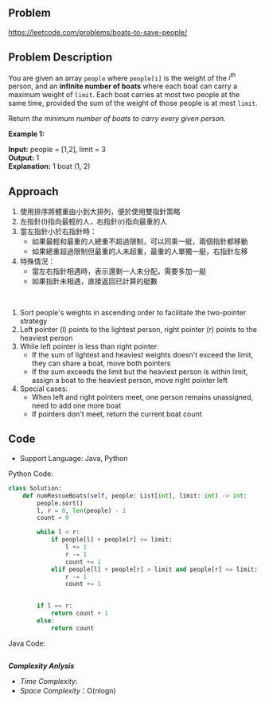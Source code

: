 ## Problem

https://leetcode.com/problems/boats-to-save-people/

## Problem Description

You are given an array `people` where `people[i]` is the weight of the $i^{th}$ person, and an **infinite number of boats** where each boat can carry a maximum weight of `limit`. Each boat carries at most two people at the same time, provided the sum of the weight of those people is at most `limit`.

Return *the minimum number of boats to carry every given person.*

**Example 1:**

**Input:** people = [1,2], limit = 3  <br>
**Output:** 1  <br>
**Explanation:** 1 boat (1, 2)



## Approach
1. 使用排序將體重由小到大排列，便於使用雙指針策略
2. 左指針(l)指向最輕的人，右指針(r)指向最重的人
3. 當左指針小於右指針時：
    - 如果最輕和最重的人總重不超過限制，可以同乘一艇，兩個指針都移動
    - 如果總重超過限制但最重的人未超重，最重的人單獨一艇，右指針左移
4. 特殊情況：
    - 當左右指針相遇時，表示還剩一人未分配，需要多加一艇
    - 如果指針未相遇，直接返回已計算的艇數

<br>

1. Sort people's weights in ascending order to facilitate the two-pointer strategy
2. Left pointer (l) points to the lightest person, right pointer (r) points to the heaviest person
3. While left pointer is less than right pointer:
    - If the sum of lightest and heaviest weights doesn't exceed the limit, they can share a boat, move both pointers
    - If the sum exceeds the limit but the heaviest person is within limit, assign a boat to the heaviest person, move right pointer left
4. Special cases:
    - When left and right pointers meet, one person remains unassigned, need to add one more boat
    - If pointers don't meet, return the current boat count

## Code

- Support Language: Java, Python

Python Code:

```py
class Solution:
    def numRescueBoats(self, people: List[int], limit: int) -> int:
        people.sort()
        l, r = 0, len(people) - 1
        count = 0

        while l < r:
            if people[l] + people[r] <= limit: 
                l += 1
                r -= 1
                count += 1
            elif people[l] + people[r] > limit and people[r] <= limit:
                r -= 1                
                count += 1

        
        if l == r:
            return count + 1
        else:
            return count
```

Java Code:

```

```

**_Complexity Anlysis_**

- _Time Complexity_: 
- _Space Complexity_：O(nlogn)
